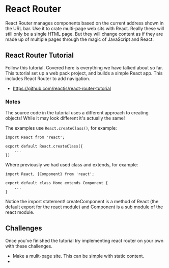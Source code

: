 # React Router 

React Router manages components based on the current address shown in the URL bar. Use it to 
crate multi-page web sits with React. Really these will still only be a single HTML page. 
But they will change content as if they are made up of multiple pages through the magic of 
JavaScript and React. 

## React Router Tutorial

Follow this tutorial. Covered here is everything we have talked about so far. This tutorial set up 
a web pack project, and builds a simple React app. This includes React Router to add navigation. 

- https://github.com/reactjs/react-router-tutorial

### **Notes** 

The source code in the tutorial uses a different approach to creating objects! While it may look
different it's actually the same! 

The examples use `React.createClass()`, for example: 
```
import React from 'react';

export default React.createClass({
    ...
})
```
Where previously we had used class and extends, for example: 
```
import React, {Component} from 'react';

export default class Home extends Component {
    ...
}
```
Notice the import statement! createComponent is a method of React (the default export for the react
module) and Component is a sub module of the react module. 


## Challenges 

Once you've finished the tutorial try implementing react router on your own with these challenges. 

- Make a mulit-page site. This can be simple with static content. 
- 

